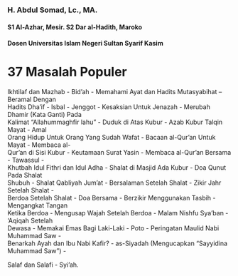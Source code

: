 ### H. Abdul Somad, Lc., MA.

#### S1 Al-Azhar, Mesir. S2 Dar al-Hadith, Maroko

#### Dosen Universitas Islam Negeri Sultan Syarif Kasim

# 37 Masalah Populer

Ikhtilaf dan Mazhab - Bid’ah - Memahami Ayat dan Hadits Mutasyabihat – Beramal Dengan  
Hadits Dha’if - Isbal - Jenggot - Kesaksian Untuk Jenazah - Merubah Dhamir \(Kata Ganti\) Pada  
Kalimat “Allahummaghfir lahu” - Duduk di Atas Kubur - Azab Kubur Talqin Mayat - Amal  
Orang Hidup Untuk Orang Yang Sudah Wafat - Bacaan al-Qur’an Untuk Mayat - Membaca al-  
Qur’an di Sisi Kubur - Keutamaan Surat Yasin - Membaca al-Qur’an Bersama - Tawassul -  
Khutbah Idul Fithri dan Idul Adha - Shalat di Masjid Ada Kubur - Doa Qunut Pada Shalat  
Shubuh - Shalat Qabliyah Jum’at - Bersalaman Setelah Shalat - Zikir Jahr Setelah Shalat -  
Berdoa Setelah Shalat - Doa Bersama - Berzikir Menggunakan Tasbih - Mengangkat Tangan  
Ketika Berdoa - Mengusap Wajah Setelah Berdoa - Malam Nishfu Sya’ban - ‘Aqiqah Setelah  
Dewasa - Memakai Emas Bagi Laki-Laki - Poto - Peringatan Maulid Nabi Muhammad Saw -  
Benarkah Ayah dan Ibu Nabi Kafir? - as-Siyadah \(Mengucapkan “Sayyidina Muhammad Saw”\) - 

Salaf dan Salafi - Syi’ah.

